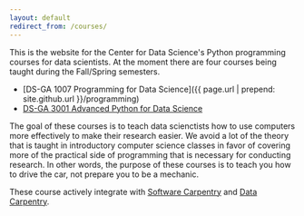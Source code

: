 ```yaml
---
layout: default
redirect_from: /courses/
---
```


This is the website for the Center for Data Science's Python programming courses for data scientists. 
At the moment there are four courses being taught during the Fall/Spring semesters.

* [DS-GA 1007 Programming for Data Science]({{ page.url | prepend: site.github.url }}/programming)
* [DS-GA 3001 Advanced Python for Data Science](/advanced)

The goal of these courses is to teach data scienctists how to use computers more
effectively to make their research easier. We avoid a lot of the theory that is
taught in introductory computer science classes in favor of covering more of the
practical side of programming that is necessary for conducting research. In
other words, the purpose of these courses is to teach you how to drive the car,
not prepare you to be a mechanic.

These course actively integrate
with [Software Carpentry](http://software-carpentry.org) and
[Data Carpentry](http://datacarpentry.org).

